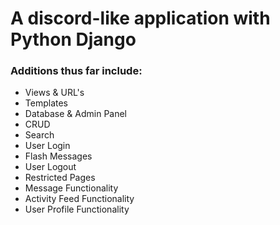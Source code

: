 # A discord-like application with Python Django

### Additions thus far include:
* Views & URL's
* Templates
* Database & Admin Panel 
* CRUD
* Search
* User Login
* Flash Messages
* User Logout
* Restricted Pages
* Message Functionality
* Activity Feed Functionality
* User Profile Functionality
